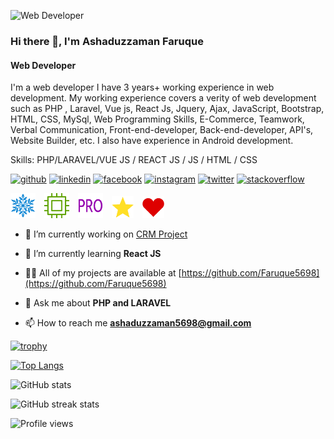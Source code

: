 ![Web Developer](https://scontent.fdac22-1.fna.fbcdn.net/v/t39.30808-6/312821660_1480585022413384_8115810352732480137_n.jpg?_nc_cat=110&ccb=1-7&_nc_sid=19026a&_nc_eui2=AeEhyygl6vpyrUbu3HyhjcklsN5ihnkahUKw3mKGeRqFQj5dNrYgmgU7YLRg2D6EQrtZtoc135ZKwHHIkj6Staz3&_nc_ohc=uAxEYvJlsvQAX_0Zes9&_nc_ht=scontent.fdac22-1.fna&oh=00_AfBDhmbFmTKxMek07YY-1xjdXULfRf2BT3tehBRZ7cvtPg&oe=6452914B)

### Hi there 👋, I'm Ashaduzzaman Faruque
#### Web Developer


I'm a web developer  I have 3 years+ working experience in web development.
 My working experience covers a verity of web development such as PHP , Laravel, Vue js, React Js, Jquery, Ajax, JavaScript, Bootstrap, HTML, CSS, MySql, Web Programming Skills, E-Commerce, Teamwork, Verbal Communication, Front-end-developer, Back-end-developer, API's, Website Builder, etc. 
 I also have experience in Android development.

Skills: PHP/LARAVEL/VUE JS / REACT JS / JS / HTML / CSS

[<img src='https://cdn.jsdelivr.net/npm/simple-icons@3.0.1/icons/github.svg' alt='github' height='40'>](https://github.com/Faruque5698)  [<img src='https://cdn.jsdelivr.net/npm/simple-icons@3.0.1/icons/linkedin.svg' alt='linkedin' height='40'>](https://www.linkedin.com/in/ashaduzzaman-faruque-064ba4161/)  [<img src='https://cdn.jsdelivr.net/npm/simple-icons@3.0.1/icons/facebook.svg' alt='facebook' height='40'>](https://www.facebook.com/a.f.5698)  [<img src='https://cdn.jsdelivr.net/npm/simple-icons@3.0.1/icons/instagram.svg' alt='instagram' height='40'>](https://www.instagram.com/a.max5698/)  [<img src='https://cdn.jsdelivr.net/npm/simple-icons@3.0.1/icons/twitter.svg' alt='twitter' height='40'>](https://twitter.com/AshaduzzamanFa2)  [<img src='https://cdn.jsdelivr.net/npm/simple-icons@3.0.1/icons/stackoverflow.svg' alt='stackoverflow' height='40'>](https://stackoverflow.com/users/9881643) 


<a href='https://archiveprogram.github.com/'><img src='https://raw.githubusercontent.com/acervenky/animated-github-badges/master/assets/acbadge.gif' width='40' height='40'></a> <a href='https://docs.github.com/en/developers'><img src='https://raw.githubusercontent.com/acervenky/animated-github-badges/master/assets/devbadge.gif' width='40' height='40'></a> <a href='https://github.com/pricing'><img src='https://raw.githubusercontent.com/acervenky/animated-github-badges/master/assets/pro.gif' width='40' height='40'></a> <a href='https://stars.github.com/'><img src='https://raw.githubusercontent.com/acervenky/animated-github-badges/master/assets/starbadge.gif' width='35' height='35'></a> <a href='https://docs.github.com/en/github/supporting-the-open-source-community-with-github-sponsors'><img src='https://raw.githubusercontent.com/acervenky/animated-github-badges/master/assets/sponsorbadge.gif' width='35' height='35'></a> 

- 🔭 I’m currently working on [CRM Project](https://crm.original.softvalley.net/)

- 🌱 I’m currently learning **React JS**

- 👨‍💻 All of my projects are available at [https://github.com/Faruque5698](https://github.com/Faruque5698)

- 💬 Ask me about **PHP and LARAVEL**

- 📫 How to reach me **ashaduzzaman5698@gmail.com**


[![trophy](https://github-profile-trophy.vercel.app/?username=Faruque5698)](https://github.com/ryo-ma/github-profile-trophy)

[![Top Langs](https://github-readme-stats.vercel.app/api/top-langs/?username=Faruque5698)](https://github.com/anuraghazra/github-readme-stats)

![GitHub stats](https://github-readme-stats.vercel.app/api?username=Faruque5698&show_icons=true&count_private=true)  



![GitHub streak stats](https://streak-stats.demolab.com/?user=Faruque5698)  

![Profile views](https://gpvc.arturio.dev/Faruque5698)  
